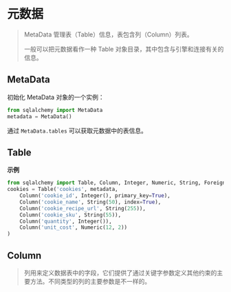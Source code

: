 # 元数据

> MetaData 管理表（Table）信息，表包含列（Column）列表。
>
> 一般可以把元数据看作一种 Table 对象目录，其中包含与引擎和连接有关的信息。

## MetaData

初始化 MetaData 对象的一个实例：

```py
from sqlalchemy import MetaData
metadata = MetaData()
```

通过 `MetaData.tables` 可以获取元数据中的表信息。


## Table

**示例**

```py
from sqlalchemy import Table, Column, Integer, Numeric, String, ForeignKey
cookies = Table('cookies', metadata,
    Column('cookie_id', Integer(), primary_key=True),
    Column('cookie_name', String(50), index=True),
    Column('cookie_recipe_url', String(255)),
    Column('cookie_sku', String(55)),
    Column('quantity', Integer()),
    Column('unit_cost', Numeric(12, 2))
)
```

## Column

> 列用来定义数据表中的字段，它们提供了通过关键字参数定义其他约束的主要方法。不同类型的列的主要参数是不一样的。
